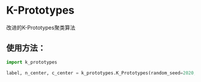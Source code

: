 # K-Prototypes
改进的K-Prototypes聚类算法
## 使用方法：
```python
import k_prototypes

label, n_center, c_center = k_prototypes.K_Prototypes(random_seed=2020, n=N, data=data, num_numerical=num_numerical_features,                                                                     num_category=num_category_features, max_iters=10, mode=3)
```
